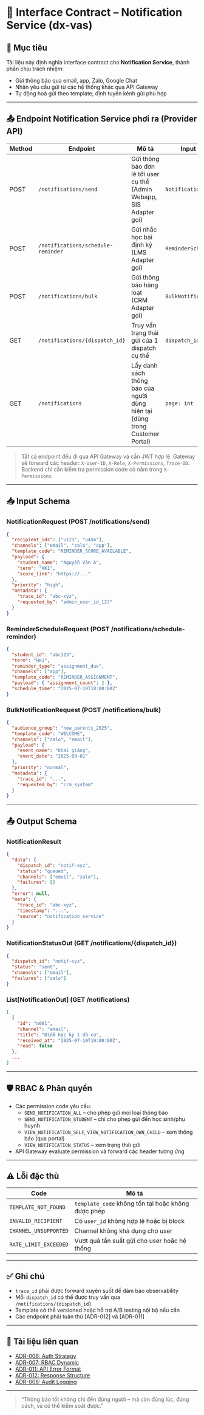 # 📘 Interface Contract – Notification Service (dx-vas)

## 🧭 Mục tiêu

Tài liệu này định nghĩa interface contract cho **Notification Service**, thành phần chịu trách nhiệm:

* Gửi thông báo qua email, app, Zalo, Google Chat
* Nhận yêu cầu gửi từ các hệ thống khác qua API Gateway
* Tự động hoá gửi theo template, định tuyến kênh gửi phù hợp

---

## 📤 Endpoint Notification Service phơi ra (Provider API)

| Method | Endpoint                       | Mô tả                                                                                          | Input Schema                          | Output Schema           | Permission Code                       |
|--------|--------------------------------|------------------------------------------------------------------------------------------------|---------------------------------------|--------------------------|----------------------------------------|
| POST   | `/notifications/send`          | Gửi thông báo đơn lẻ tới user cụ thể (Admin Webapp, SIS Adapter gọi)                         | `NotificationRequest`                 | `NotificationResult`    | `SEND_NOTIFICATION_ALL` / `SEND_NOTIFICATION_STUDENT` |
| POST   | `/notifications/schedule-reminder` | Gửi nhắc học bài định kỳ (LMS Adapter gọi)                                                   | `ReminderScheduleRequest`             | `NotificationResult`    | `SEND_NOTIFICATION_STUDENT`           |
| POST   | `/notifications/bulk`          | Gửi thông báo hàng loạt (CRM Adapter gọi)                                                     | `BulkNotificationRequest`             | `NotificationResult`    | `SEND_NOTIFICATION_ALL`               |
| GET    | `/notifications/{dispatch_id}` | Truy vấn trạng thái gửi của 1 dispatch cụ thể                                                 | `dispatch_id: str`                    | `NotificationStatusOut` | `VIEW_NOTIFICATION_STATUS`            |
| GET    | `/notifications`               | Lấy danh sách thông báo của người dùng hiện tại (dùng trong Customer Portal)                 | `page: int`                           | `List[NotificationOut]` | `VIEW_NOTIFICATION_SELF` / `VIEW_NOTIFICATION_OWN_CHILD` |

> Tất cả endpoint đều đi qua API Gateway và cần JWT hợp lệ. Gateway sẽ forward các header: `X-User-ID`, `X-Role`, `X-Permissions`, `Trace-ID`. Backend chỉ cần kiểm tra permission code có nằm trong `X-Permissions`.

---

## 📥 Input Schema

### NotificationRequest (POST /notifications/send)
```json
{
  "recipient_ids": ["u123", "u456"],
  "channels": ["email", "zalo", "app"],
  "template_code": "REMINDER_SCORE_AVAILABLE",
  "payload": {
    "student_name": "Nguyễn Văn A",
    "term": "HK1",
    "score_link": "https://..."
  },
  "priority": "high",
  "metadata": {
    "trace_id": "abc-xyz",
    "requested_by": "admin_user_id_123"
  }
}
```

### ReminderScheduleRequest (POST /notifications/schedule-reminder)
```json
{
  "student_id": "abc123",
  "term": "HK1",
  "reminder_type": "assignment_due",
  "channels": ["app"],
  "template_code": "REMINDER_ASSIGNMENT",
  "payload": { "assignment_count": 2 },
  "schedule_time": "2025-07-10T18:00:00Z"
}
```

### BulkNotificationRequest (POST /notifications/bulk)
```json
{
  "audience_group": "new_parents_2025",
  "template_code": "WELCOME",
  "channels": ["zalo", "email"],
  "payload": {
    "event_name": "Khai giảng",
    "event_date": "2025-09-01"
  },
  "priority": "normal",
  "metadata": {
    "trace_id": "...",
    "requested_by": "crm_system"
  }
}
```

---

## 📤 Output Schema

### NotificationResult
```json
{
  "data": {
    "dispatch_id": "notif-xyz",
    "status": "queued",
    "channels": ["email", "zalo"],
    "failures": []
  },
  "error": null,
  "meta": {
    "trace_id": "abc-xyz",
    "timestamp": "...",
    "source": "notification_service"
  }
}
```

### NotificationStatusOut (GET /notifications/{dispatch_id})
```json
{
  "dispatch_id": "notif-xyz",
  "status": "sent",
  "channels": ["email"],
  "failures": ["zalo"]
}
```

### List[NotificationOut] (GET /notifications)
```json
[
  {
    "id": "n001",
    "channel": "email",
    "title": "Điểm học kỳ 1 đã có",
    "received_at": "2025-07-10T19:00:00Z",
    "read": false
  },
  ...
]
```

---

## 🛡️ RBAC & Phân quyền

* Các permission code yêu cầu:
  - `SEND_NOTIFICATION_ALL` – cho phép gửi mọi loại thông báo
  - `SEND_NOTIFICATION_STUDENT` – chỉ cho phép gửi đến học sinh/phụ huynh
  - `VIEW_NOTIFICATION_SELF`, `VIEW_NOTIFICATION_OWN_CHILD` – xem thông báo (qua portal)
  - `VIEW_NOTIFICATION_STATUS` – xem trạng thái gửi
* API Gateway evaluate permission và forward các header tương ứng

---

## ⚠️ Lỗi đặc thù

| Code                  | Mô tả                                              |
|-----------------------|----------------------------------------------------|
| `TEMPLATE_NOT_FOUND`  | `template_code` không tồn tại hoặc không được phép |
| `INVALID_RECIPIENT`   | Có `user_id` không hợp lệ hoặc bị block            |
| `CHANNEL_UNSUPPORTED` | Channel không khả dụng cho user                    |
| `RATE_LIMIT_EXCEEDED` | Vượt quá tần suất gửi cho user hoặc hệ thống       |

---

## ✅ Ghi chú

* `trace_id` phải được forward xuyên suốt để đảm bảo observability
* Mỗi `dispatch_id` có thể được truy vấn qua `/notifications/{dispatch_id}`
* Template có thể versioned hoặc hỗ trợ A/B testing nội bộ nếu cần
* Các endpoint phải tuân thủ [ADR-012] và [ADR-011]

---

## 📎 Tài liệu liên quan

* [ADR-006: Auth Strategy](../ADR/adr-006-auth-strategy.md)
* [ADR-007: RBAC Dynamic](../ADR/adr-007-rbac.md)
* [ADR-011: API Error Format](../ADR/adr-011-api-error-format.md)
* [ADR-012: Response Structure](../ADR/adr-012-response-structure.md)
* [ADR-008: Audit Logging](../ADR/adr-008-audit-logging.md)

---

> “Thông báo tốt không chỉ đến đúng người – mà còn đúng lúc, đúng cách, và có thể kiểm soát được.”
